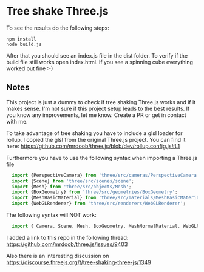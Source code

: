 # Tree shake Three.js

To see the results do the following steps:

```
npm install
node build.js
```

After that you should see an index.js file in the dist folder. To verify if the build file still works open index.html. If you see a spinning cube everything worked out fine :-)

## Notes

This project is just a dummy to check if tree shaking Three.js works and if it makes sense. I'm not sure if this project setup leads to the best results. If you know any improvements, let me know. Create a PR or get in contact with me.

To take advantage of tree shaking you have to include a glsl loader for rollup. I copied the glsl from the  original Three.js project. You can find it here: https://github.com/mrdoob/three.js/blob/dev/rollup.config.js#L1

Furthermore you have to use the following syntax when importing a Three.js file

```javascript
  import {PerspectiveCamera} from 'three/src/cameras/PerspectiveCamera';
  import {Scene} from 'three/src/scenes/scene';
  import {Mesh} from 'three/src/objects/Mesh';
  import {BoxGeometry} from 'three/src/geometries/BoxGeometry';
  import {MeshBasicMaterial} from 'three/src/materials/MeshBasicMaterial';
  import {WebGLRenderer} from 'three/src/renderers/WebGLRenderer';
```

The following syntax will NOT work:

```javascript
  import { Camera, Scene, Mesh, BoxGeometry, MeshNormalMaterial, WebGLRenderer } from 'three';
```

I added a link to this repo in the following thread: https://github.com/mrdoob/three.js/issues/9403

Also there is an interesting discussion on https://discourse.threejs.org/t/tree-shaking-three-js/1349
